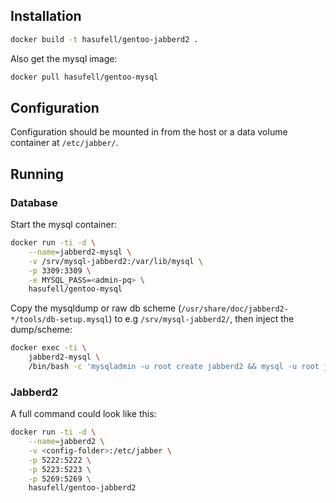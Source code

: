 ## Installation

```sh
docker build -t hasufell/gentoo-jabberd2 .
```

Also get the mysql image:

```sh
docker pull hasufell/gentoo-mysql
```

## Configuration

Configuration should be mounted in from the host or a data volume container
at `/etc/jabber/`.

## Running

### Database

Start the mysql container:

```sh
docker run -ti -d \
	--name=jabberd2-mysql \
	-v /srv/mysql-jabberd2:/var/lib/mysql \
	-p 3309:3309 \
	-e MYSQL_PASS=<admin-pq> \
	hasufell/gentoo-mysql
```

Copy the mysqldump or raw db scheme
(`/usr/share/doc/jabberd2-*/tools/db-setup.mysql`) to e.g
`/srv/mysql-jabberd2/`, then inject the dump/scheme:

```sh
docker exec -ti \
	jabberd2-mysql \
	/bin/bash -c 'mysqladmin -u root create jabberd2 && mysql -u root jabberd2 < /var/lib/mysql/<dump.sql>'
```

### Jabberd2

A full command could look like this:

```sh
docker run -ti -d \
	--name=jabberd2 \
	-v <config-folder>:/etc/jabber \
	-p 5222:5222 \
	-p 5223:5223 \
	-p 5269:5269 \
	hasufell/gentoo-jabberd2
```


